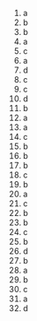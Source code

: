 1. a
2. b
3. b
4. a
5. c
6. a
7. d
8. c
9. c
10. d
11. b
12. a
13. a
14. c
15. b
16. b
17. b
18. c
19. b
20. a
21. c
22. b
23. b
24. c
25. b
26. d
27. b
28. a
29. b
30. c
31. a
32. d